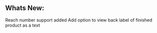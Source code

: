 Whats New:
----------------------
Reach number support added
Add option to view back label of finished product as a text
